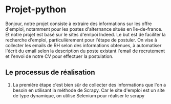 # Projet-python
Bonjour, notre projet consiste à extraire des informations sur les offre d'emploi, notamment pour les postes d'alternance situés en île-de-france. Et notre projet est basé sur le sites d'emlpoi Indeed. Le but est de faciliter la recherche d'emploi, particulièrement pour l'étape de postuler. On vise à collecter les emails de RH selon des informations obtenues, à automatiser l'écrit du email selon la description du poste existant l'email de recrutement et l'envoi de notre CV pour effectuer la postulation.

## Le processus de réalisation
1. La première étape c'est bien sûr de collecter des informations que l'on a besoin en utilisant la méthode de Scrapy. Car le site d'emploi est un site de type dynamique, on utilise Selenium pour réaliser le scrapy
   
